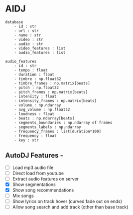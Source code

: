 # AIDJ

```
database
    - id : str
    - url : str
    - name : str
    - video : str
    - audio : str
    - video_features : list
    - audio_features : list

audio_features
    - id : str
    - tempo : float
    - duration : float
    - timbre : np.float32
    - timbre_frames : np.matrix[beats]
    - pitch : np.float32
    - pitch_frames : np.matrix[beats]
    - intensity : float
    - intensity_frames : np.matrix[beats]
    - volume : np.ndarray
    - avg_volume : np.float32
    - loudness : float
    - beats : np.ndarray[beats]
    - segments_boundaries : np.ndarray of frames
    - segments_labels : np.ndarray
    - frequency_frames : list[duration*100]
    - frequency : float
    - key : str
```

## AutoDJ Features -
- [ ] Load mp3 audio file
- [ ] Direct load from youtube
- [ ] Extract audio features on server
- [x] Show segmentations
- [x] Show song recommendations
- [ ] Mix songs
- [ ] Show lyrics on track hover (curved fade out on ends)
- [ ] Allow song search and add track (other than base track)